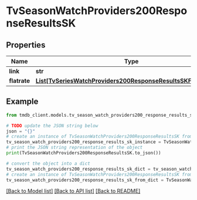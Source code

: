 # TvSeasonWatchProviders200ResponseResultsSK


## Properties

Name | Type | Description | Notes
------------ | ------------- | ------------- | -------------
**link** | **str** |  | [optional] 
**flatrate** | [**List[TvSeriesWatchProviders200ResponseResultsSKFlatrateInner]**](TvSeriesWatchProviders200ResponseResultsSKFlatrateInner.md) |  | [optional] 

## Example

```python
from tmdb_client.models.tv_season_watch_providers200_response_results_sk import TvSeasonWatchProviders200ResponseResultsSK

# TODO update the JSON string below
json = "{}"
# create an instance of TvSeasonWatchProviders200ResponseResultsSK from a JSON string
tv_season_watch_providers200_response_results_sk_instance = TvSeasonWatchProviders200ResponseResultsSK.from_json(json)
# print the JSON string representation of the object
print(TvSeasonWatchProviders200ResponseResultsSK.to_json())

# convert the object into a dict
tv_season_watch_providers200_response_results_sk_dict = tv_season_watch_providers200_response_results_sk_instance.to_dict()
# create an instance of TvSeasonWatchProviders200ResponseResultsSK from a dict
tv_season_watch_providers200_response_results_sk_from_dict = TvSeasonWatchProviders200ResponseResultsSK.from_dict(tv_season_watch_providers200_response_results_sk_dict)
```
[[Back to Model list]](../README.md#documentation-for-models) [[Back to API list]](../README.md#documentation-for-api-endpoints) [[Back to README]](../README.md)


